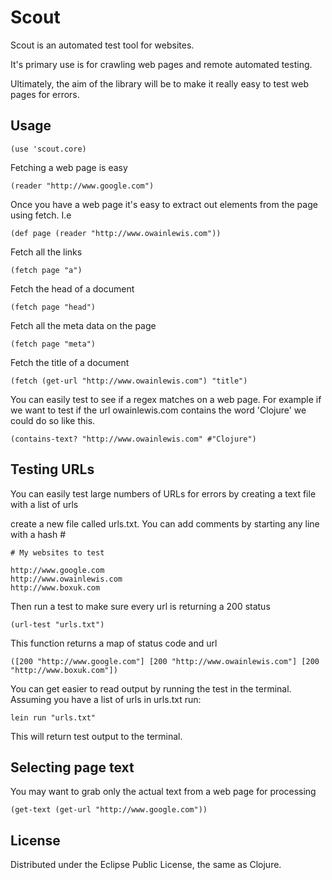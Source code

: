 # Scout

Scout is an automated test tool for websites.

It's primary use is for crawling web pages and remote automated testing. 

Ultimately, the aim of the library will be to make it really easy to test web pages for errors.

## Usage

    (use 'scout.core)

Fetching a web page is easy

    (reader "http://www.google.com")

Once you have a web page it's easy to extract out elements from the page using fetch. I.e

    (def page (reader "http://www.owainlewis.com"))
     
Fetch all the links

    (fetch page "a")

Fetch the head of a document

    (fetch page "head")

Fetch all the meta data on the page

    (fetch page "meta")

Fetch the title of a document

    (fetch (get-url "http://www.owainlewis.com") "title")

You can easily test to see if a regex matches on a web page. For example if we want to test if the url owainlewis.com 
contains the word 'Clojure' we could do so like this.

    (contains-text? "http://www.owainlewis.com" #"Clojure")

## Testing URLs

You can easily test large numbers of URLs for errors by creating a text file with a list of urls

create a new file called urls.txt. You can add comments by starting any line with a hash #

    # My websites to test

    http://www.google.com
    http://www.owainlewis.com
    http://www.boxuk.com  
	
Then run a test to make sure every url is returning a 200 status

    (url-test "urls.txt")

This function returns a map of status code and url

    ([200 "http://www.google.com"] [200 "http://www.owainlewis.com"] [200 "http://www.boxuk.com"])
	
You can get easier to read output by running the test in the terminal. Assuming you have a list of urls in urls.txt run:

    lein run "urls.txt"

This will return test output to the terminal.

## Selecting page text

You may want to grab only the actual text from a web page for processing

    (get-text (get-url "http://www.google.com"))

## License

Distributed under the Eclipse Public License, the same as Clojure.
